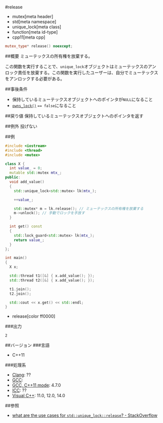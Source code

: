 #release
* mutex[meta header]
* std[meta namespace]
* unique_lock[meta class]
* function[meta id-type]
* cpp11[meta cpp]

```cpp
mutex_type* release() noexcept;
```

##概要
ミューテックスの所有権を放棄する。 

この関数を実行することで、`unique_lock`オブジェクトはミューテックスのアンロック責任を放棄する。この関数を実行したユーザーは、自分でミューテックスをアンロックする必要がある。


##事後条件
- 保持しているミューテックスオブジェクトへのポインタが`NULL`になること
- [`owns_lock()`](owns_lock.md) `== false`になること


##戻り値
保持しているミューテックスオブジェクトへのポインタを返す


##例外
投げない


##例
```cpp
#include <iostream>
#include <thread>
#include <mutex>

class X {
  int value_ = 0;
  mutable std::mutex mtx_;
public:
  void add_value()
  {
    std::unique_lock<std::mutex> lk(mtx_);

    ++value_;

    std::mutex* m = lk.release(); // ミューテックスの所有権を放棄する
    m->unlock(); // 手動でロックを手放す
  }

  int get() const
  {
    std::lock_guard<std::mutex> lk(mtx_);
    return value_;
  }
};

int main()
{
  X x;

  std::thread t1([&] { x.add_value(); });
  std::thread t2([&] { x.add_value(); });

  t1.join();
  t2.join();

  std::cout << x.get() << std::endl;
}
```
* release[color ff0000]

###出力
```
2
```

##バージョン
###言語
- C++11

###処理系
- [Clang](/implementation.md#clang): ??
- [GCC](/implementation.md#gcc): 
- [GCC, C++11 mode](/implementation.md#gcc): 4.7.0
- [ICC](/implementation.md#icc): ??
- [Visual C++](/implementation.md#visual_cpp): 11.0, 12.0, 14.0


##参照
- [what are the use cases for `std::unique_lock::release`? - StackOverflow](http://stackoverflow.com/questions/28491075/what-are-the-use-cases-for-stdunique-lockrelease)


